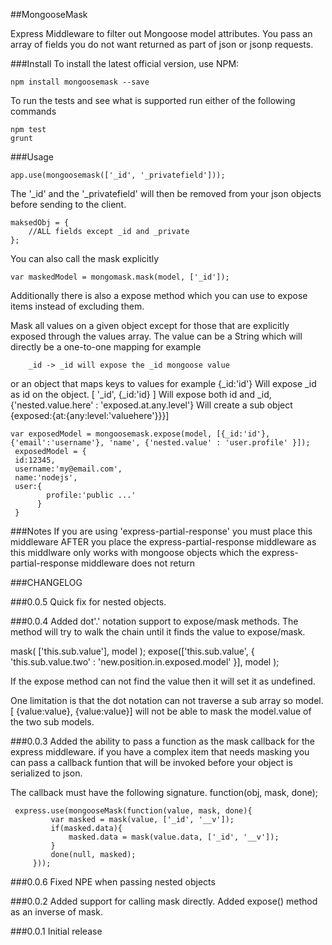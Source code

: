##MongooseMask

Express Middleware to filter out Mongoose model attributes.
You pass an array of fields you do not want returned as part of
json or jsonp requests.

###Install
To install the latest official version, use NPM:

    npm install mongoosemask --save

To run the tests and see what is supported run either of the following commands

    npm test
    grunt

###Usage

    app.use(mongoosemask(['_id', '_privatefield']));

The '_id' and the '_privatefield' will then be removed from your json objects before sending to the
client.

    maksedObj = {
        //ALL fields except _id and _private
    };

You can also call the mask explicitly

    var maskedModel = mongomask.mask(model, ['_id']);

Additionally there is also a expose method which you can use to expose items instead of excluding them.

Mask all values on a given object except for those that
are explicitly exposed through the values array. The value
can be a String which will directly be a one-to-one mapping
for example

        _id -> _id will expose the _id mongoose value

or an object that maps keys to values
for example
    {_id:'id'}
    Will expose _id as id on the object.
    [ '_id', {_id:'id} ]
    Will expose both id and _id,
     {'nested.value.here' : 'exposed.at.any.level'}
     Will create a sub object {exposed:{at:{any:level:'valuehere'}}}]

    var exposedModel = mongoosemask.expose(model, [{_id:'id'}, {'email':'username'}, 'name', {'nested.value' : 'user.profile' }]);
     exposedModel = {
     id:12345,
     username:'my@email.com',
     name:'nodejs',
     user:{
            profile:'public ...'
          }
     }


###Notes
If you are using 'express-partial-response' you must place this middleware
AFTER you place the express-partial-response middleware as this middlware only works
with mongoose objects which the express-partial-response middleware does not return

###CHANGELOG

###0.0.5
Quick fix for nested objects.

###0.0.4
Added dot'.' notation support to expose/mask methods. The method will try to walk the
chain until it finds the value to expose/mask.

mask( ['this.sub.value'], model );
expose(['this.sub.value', { 'this.sub.value.two' : 'new.position.in.exposed.model' }], model );

If the expose method can not find the value then it will set it as undefined.

One limitation is that the dot notation can not traverse a sub array so model.[ {value:value}, {value:value}]
will not be able to mask the model.value of the two sub models.

###0.0.3
Added the ability to pass a function as the mask callback for the express middleware.
if you have a complex item that needs masking  you can pass a
callback funtion that will be invoked before your object is serialized to json.

 The callback must have the following signature.
 function(obj, mask, done);

     express.use(mongooseMask(function(value, mask, done){
             var masked = mask(value, ['_id', '__v']);
             if(masked.data){
                 masked.data = mask(value.data, ['_id', '__v']);
             }
             done(null, masked);
         }));


###0.0.6
Fixed NPE when passing nested objects

###0.0.2
Added support for calling mask directly.
Added expose() method as an inverse of mask.
 
###0.0.1
Initial release